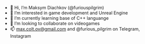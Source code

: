 - 👋 Hi, I’m Maksym Diachkov (@furiouspilgrim)
- 👀 I’m interested in game development and Unreal Engine
- 🌱 I’m currently learning base of C++ languange  
- 💞️ I’m looking to collaborate on videogames
- 📫 max.colt.ov@gmail.com and @furious_pilgrim on Telegram, Instagram
